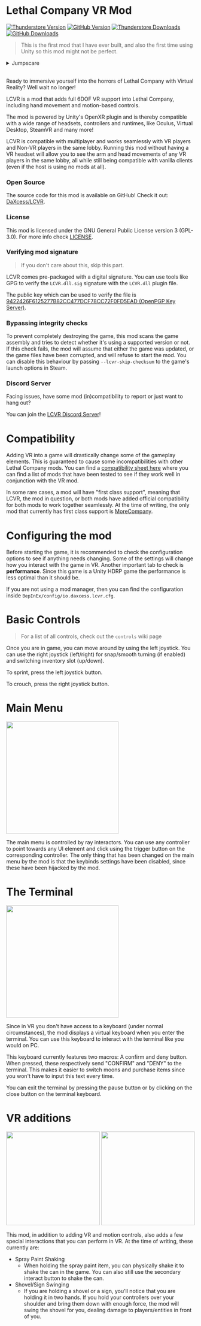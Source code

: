 # Lethal Company VR Mod

<!-- Shields idea shamelessly stolen from Evaisa's LethalLib -->

[![Thunderstore Version](https://img.shields.io/thunderstore/v/DaXcess/LethalCompanyVR?style=for-the-badge&logo=thunderstore&logoColor=white)](https://thunderstore.io/c/lethal-company/p/DaXcess/LethalCompanyVR)
[![GitHub Version](https://img.shields.io/github/v/release/DaXcess/LCVR?style=for-the-badge&logo=github)](https://github.com/DaXcess/LCVR/releases/latest)
[![Thunderstore Downloads](https://img.shields.io/thunderstore/dt/DaXcess/LethalCompanyVR?style=for-the-badge&logo=thunderstore&logoColor=white)](https://thunderstore.io/c/lethal-company/p/DaXcess/LethalCompanyVR)
[![GitHub Downloads](https://img.shields.io/github/downloads/DaXcess/LCVR/total?style=for-the-badge&logo=github)](https://github.com/DaXcess/LCVR/releases/latest)

> This is the first mod that I have ever built, and also the first time using Unity so this mod might not be perfect.

<details>
  <summary>Jumpscare</summary>

  <img src="https://github.com/DaXcess/LCVR/blob/main/.github/assets/pino.jpg?raw=true" />
</details>
<br/>

Ready to immersive yourself into the horrors of Lethal Company with Virtual Reality? Well wait no longer!

LCVR is a mod that adds full 6DOF VR support into Lethal Company, including hand movement and motion-based controls.

The mod is powered by Unity's OpenXR plugin and is thereby compatible with a wide range of headsets, controllers and runtimes, like Oculus, Virtual Desktop, SteamVR and many more!

LCVR is compatible with multiplayer and works seamlessly with VR players and Non-VR players in the same lobby. Running this mod without having a VR headset will allow you to see the arm and head movements of any VR players in the same lobby, all while still being compatible with vanilla clients (even if the host is using no mods at all).

### Open Source

The source code for this mod is available on GitHub! Check it out: [DaXcess/LCVR](https://github.com/DaXcess/LCVR).

### License

This mod is licensed under the GNU General Public License version 3 (GPL-3.0). For more info check [LICENSE](https://github.com/DaXcess/LCVR/blob/main/LICENSE).

### Verifying mod signature

> If you don't care about this, skip this part.

LCVR comes pre-packaged with a digital signature. You can use tools like GPG to verify the `LCVR.dll.sig` signature with the `LCVR.dll` plugin file.

The public key which can be used to verify the file is [9422426F6125277B82CC477DCF78CC72F0FD5EAD (OpenPGP Key Server)](https://keys.openpgp.org/vks/v1/by-fingerprint/9422426F6125277B82CC477DCF78CC72F0FD5EAD).

### Bypassing integrity checks

To prevent completely destroying the game, this mod scans the game assembly and tries to detect whether it's using a supported version or not. If this check fails, the mod will assume that either the game was updated, or the game files have been corrupted, and will refuse to start the mod. You can disable this behaviour by passing `--lcvr-skip-checksum` to the game's launch options in Steam.

### Discord Server

Facing issues, have some mod (in)compatibility to report or just want to hang out?

You can join the [LCVR Discord Server](https://discord.gg/2DxNgpPZUF)!

# Compatibility

Adding VR into a game will drastically change some of the gameplay elements. This is guaranteed to cause some incompatibilities with other Lethal Company mods. You can find a [compatibility sheet here](https://docs.google.com/spreadsheets/d/1mSulrvMkQFtjF_BWDeSfGz9rm3UWKMywmUP1yhcgCGo/edit?usp=sharing) where you can find a list of mods that have been tested to see if they work well in conjunction with the VR mod.

In some rare cases, a mod will have "first class support", meaning that LCVR, the mod in question, or both mods have added official compatibility for both mods to work together seamlessly. At the time of writing, the only mod that currently has first class support is [MoreCompany](https://github.com/notnotnotswipez/MoreCompany).

# Configuring the mod

Before starting the game, it is recommended to check the configuration options to see if anything needs changing. Some of the settings will change how you interact with the game in VR. Another important tab to check is **performance**. Since this game is a Unity HDRP game the performance is less optimal than it should be.

If you are not using a mod manager, then you can find the configuration inside `BepInEx/config/io.daxcess.lcvr.cfg`.

# Basic Controls

> For a list of all controls, check out the `controls` wiki page

Once you are in game, you can move around by using the left joystick. You can use the right joystick (left/right) for snap/smooth turning (if enabled) and switching inventory slot (up/down).

To sprint, press the left joystick button.

To crouch, press the right joystick button.

# Main Menu

<img src="https://github.com/DaXcess/LCVR/blob/main/.github/assets/main-menu.webp?raw=true" height="300" />

The main menu is controlled by ray interactors. You can use any controller to point towards any UI element and click using the trigger button on the corresponding controller. The only thing that has been changed on the main menu by the mod is that the keybinds settings have been disabled, since these have been hijacked by the mod.

# The Terminal

<img src="https://github.com/DaXcess/LCVR/blob/main/.github/assets/terminal.webp?raw=true" height="300" />

Since in VR you don't have access to a keyboard (under normal circumstances), the mod displays a virtual keyboard when you enter the terminal. You can use this keyboard to interact with the terminal like you would on PC.

This keyboard currently features two macros: A confirm and deny button. When pressed, these respectively send "CONFIRM" and "DENY" to the terminal. This makes it easier to switch moons and purchase items since you won't have to input this text every time.

You can exit the terminal by pressing the pause button or by clicking on the close button on the terminal keyboard.

# VR additions

<div>
  <img src="https://github.com/DaXcess/LCVR/blob/main/.github/assets/shovel.webp?raw=true" height="250" />
  <img src="https://github.com/DaXcess/LCVR/blob/main/.github/assets/spray.webp?raw=true" height="250" />
</div>

This mod, in addition to adding VR and motion controls, also adds a few special interactions that you can perform in VR. At the time of writing, these currently are:

- Spray Paint Shaking
  - When holding the spray paint item, you can physically shake it to shake the can in the game. You can also still use the secondary interact button to shake the can.
- Shovel/Sign Swinging
  - If you are holding a shovel or a sign, you'll notice that you are holding it in two hands. If you hold your controllers over your shoulder and bring them down with enough force, the mod will swing the shovel for you, dealing damage to players/entities in front of you.
